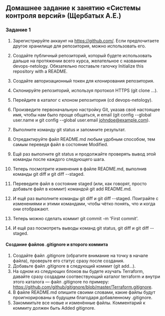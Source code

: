 ## Домашнее задание к занятию «Системы контроля версий» (Щербатых А.Е.)
### Задание 1

1. Зарегистрируйте аккаунт на https://github.com/. Если предпочитаете другое хранилище для репозитория, можно использовать его.

2. Создайте публичный репозиторий, который будете использовать дальше на протяжении всего курса, желательное с названием devops-netology. Обязательно поставьте галочку Initialize this repository with a README.

3. Создайте авторизационный токен для клонирования репозитория.

4. Склонируйте репозиторий, используя протокол HTTPS (git clone ...).

5. Перейдите в каталог с клоном репозитория (cd devops-netology).

6. Произведите первоначальную настройку Git, указав своё настоящее имя, чтобы нам было проще общаться, и email (git config --global user.name и git config --global user.email johndoe@example.com).

7. Выполните команду git status и запомните результат.

8. Отредактируйте файл README.md любым удобным способом, тем самым переведя файл в состояние Modified.

9. Ещё раз выполните git status и продолжайте проверять вывод этой команды после каждого следующего шага.

10. Теперь посмотрите изменения в файле README.md, выполнив команды git diff и git diff --staged.

11. Переведите файл в состояние staged (или, как говорят, просто добавьте файл в коммит) командой git add README.md.

12. И ещё раз выполните команды git diff и git diff --staged. Поиграйте с изменениями и этими командами, чтобы чётко понять, что и когда они отображают.

13. Теперь можно сделать коммит git commit -m 'First commit'.

14. И ещё раз посмотреть выводы команд git status, git diff и git diff --staged.

#### Создание файлов .gitignore и второго коммита

1. Создайте файл .gitignore (обратите внимание на точку в начале файла), проверьте его статус сразу после создания.
2. Добавьте файл .gitignore в следующий коммит (git add...).
3. На одном из следующих блоков вы будете изучать Terraform, давайте сразу создадим соотвествующий каталог terraform и внутри этого каталога — файл .gitignore по примеру: https://github.com/github/gitignore/blob/master/Terraform.gitignore.
4. В файле README.md опишите своими словами, какие файлы будут проигнорированы в будущем благодаря добавленному .gitignore.
5. Закоммитьте все новые и изменённые файлы. Комментарий к коммиту должен быть Added gitignore.
